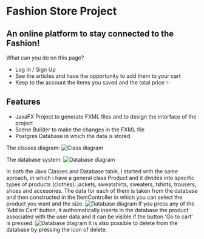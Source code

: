 # Fashion Store Project
## An online platform to stay connected to the Fashion!
What can you do on this page?

- Log In / Sign Up
- See the articles and have the opportunity to add them to your cart 
- Keep to the account the items you saved and the total price
 ✨
## Features

- JavaFX Project to generate FXML files and to design the interface of the project
- Scene Builder to make the changes in the FXML file 
- Postgres Database in which the data is stored 

The classes diagram:
![Class diagram](images/diagram.png)

The database system:
![Database diagram](‪images/database.png)

In both the Java Classes and Database table, I started with the same aproach, in which i have a general class Product and it divides into specific types of products (clothes): jackets, sweatshirts, sweaters, tshirts, trousers, shoes and accesories. The data for each of them is taken from the database and then constructed in the ItemController in which you can select the product you want and the size. 
![Database diagram](images/items.png)
If you press any of the 'Add to Cart' button, it authomatically inserts in the database the product associated with the user data and it can be visible if the button 'Go to cart' is pressed.
![Database diagram](‪images/cart.png)
It is also possible to delete from the database by pressing the icon of delete.
